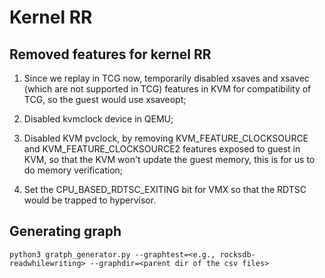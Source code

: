 # Kernel RR

## Removed features for kernel RR

1. Since we replay in TCG now, temporarily disabled xsaves and xsavec (which are not supported in TCG) features in KVM for compatibility of TCG, so the guest would use xsaveopt;

2. Disabled kvmclock device in QEMU;

3. Disabled KVM pvclock, by removing KVM_FEATURE_CLOCKSOURCE and KVM_FEATURE_CLOCKSOURCE2 features exposed to guest in KVM, so that the KVM won't update the guest memory, this is for us to do memory verification;

4. Set the CPU_BASED_RDTSC_EXITING bit for VMX so that the RDTSC would be trapped to hypervisor.



## Generating graph
```
python3 gratph_generator.py --graphtest=<e.g., rocksdb-readwhilewriting> --graphdir=<parent dir of the csv files>
```
